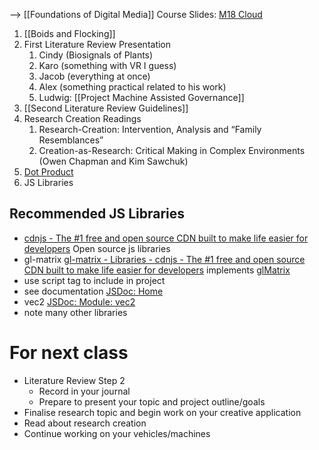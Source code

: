 --> [[Foundations of Digital Media]]
Course Slides: [M18 Cloud](https://cloud.bau-ha.us/s/GnTdS7zjTEHrPD4)

1. [[Boids and Flocking]]
2. First Literature Review Presentation
	1. Cindy (Biosignals of Plants)
	2. Karo (something with VR I guess)
	3. Jacob (everything at once)
	4. Alex (something practical related to his work)
	5. Ludwig: [[Project Machine Assisted Governance]]
3. [[Second Literature Review Guidelines]]
4. Research Creation Readings
	1. Research-Creation: Intervention, Analysis and “Family Resemblances”
	2. Creation-as-Research: Critical Making in Complex Environments (Owen Chapman and Kim Sawchuk)
5. [Dot Product](https://www.falstad.com/dotproduct/)
6. JS Libraries


## Recommended JS Libraries
- [cdnjs - The #1 free and open source CDN built to make life easier for developers](https://cdnjs.com/) Open source js libraries
- gl-matrix [gl-matrix - Libraries - cdnjs - The #1 free and open source CDN built to make life easier for developers](https://cdnjs.com/libraries/gl-matrix) implements [glMatrix](https://glmatrix.net/) 
- use script tag to include in project
- see documentation [JSDoc: Home](https://glmatrix.net/docs/)
- vec2 [JSDoc: Module: vec2](https://glmatrix.net/docs/module-vec2.html)
- note many other libraries

# For next class
- Literature Review Step 2
	- Record in your journal
	- Prepare to present your topic and project outline/goals
- Finalise research topic and begin work on your creative application
- Read about research creation
- Continue working on your vehicles/machines